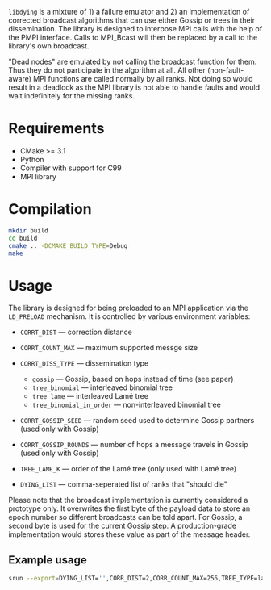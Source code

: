 `libdying` is a mixture of 1) a failure emulator and 2) an implementation
of corrected broadcast algorithms that can use either Gossip or trees in
their dissemination. The library is designed to interpose MPI calls with
the help of the PMPI interface. Calls to MPI_Bcast will then be replaced
by a call to the library's own broadcast.

"Dead nodes" are emulated by not calling the broadcast function for them.
Thus they do not participate in the algorithm at all. All other
(non-fault-aware) MPI functions are called normally by all ranks. Not doing
so would result in a deadlock as the MPI library is not able to handle
faults and would wait indefinitely for the missing ranks.


# Requirements
- CMake >= 3.1
- Python
- Compiler with support for C99
- MPI library


# Compilation

```bash
mkdir build
cd build
cmake .. -DCMAKE_BUILD_TYPE=Debug
make
```

# Usage

The library is designed for being preloaded to an MPI application via the
`LD_PRELOAD` mechanism. It is controlled by various environment variables:

- `CORRT_DIST` — correction distance
- `CORRT_COUNT_MAX` — maximum supported messge size
- `CORRT_DISS_TYPE` — dissemination type
  - `gossip` — Gossip, based on hops instead of time (see paper)
  - `tree_binomial` — interleaved binomial tree
  - `tree_lame` — interleaved Lamé tree
  - `tree_binomial_in_order` — non-interleaved binomial tree
- `CORRT_GOSSIP_SEED` — random seed used to determine Gossip partners
                        (used only with Gossip)
- `CORRT_GOSSIP_ROUNDS` — number of hops a message travels in Gossip
                          (used only with Gossip)
- `TREE_LAME_K` — order of the Lamé tree (only used with Lamé tree)

- `DYING_LIST` — comma-seperated list of ranks that "should die"

Please note that the broadcast implementation is currently considered a
prototype only. It overwrites the first byte of the payload data to store
an epoch number so different broadcasts can be told apart. For Gossip, a
second byte is used for the current Gossip step. A production-grade
implementation would stores these value as part of the message header.


## Example usage

```bash
srun --export=DYING_LIST='',CORR_DIST=2,CORR_COUNT_MAX=256,TREE_TYPE=lame,TREE_LAME_K=2,LD_PRELOAD=./build/libdying.so -n 48 ./osu-micro-benchmarks-5.4.1/mpi/collective/osu_bcast -m 256 -f -i 1000
```
